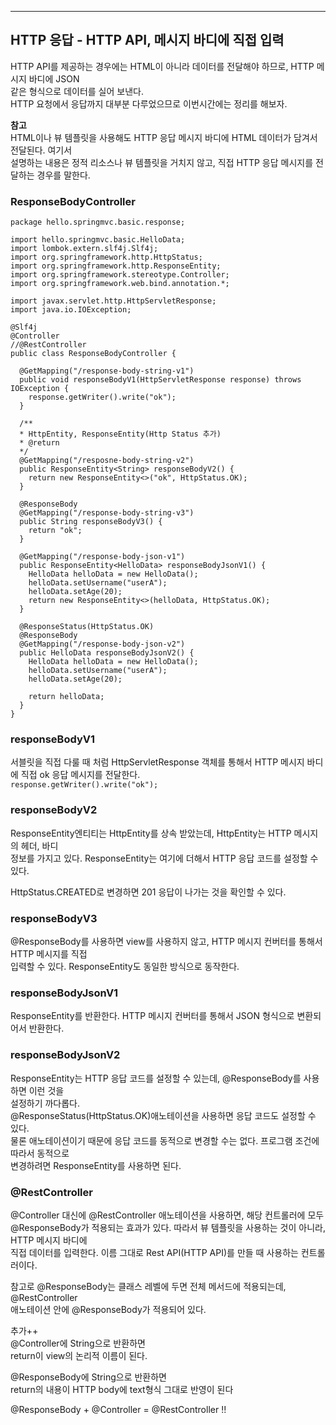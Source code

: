 ***
## HTTP 응답 - HTTP API, 메시지 바디에 직접 입력
HTTP API를 제공하는 경우에는 HTML이 아니라 데이터를 전달해야 하므로, HTTP 메시지 바디에 JSON </br>
같은 형식으로 데이터를 실어 보낸다. </br>
HTTP 요청에서 응답까지 대부분 다루었으므로 이번시간에는 정리를 해보자. </br>

**참고**</br>
HTML이나 뷰 템플릿을 사용해도 HTTP 응답 메시지 바디에 HTML 데이터가 담겨서 전달된다. 여기서 </br>
설명하는 내용은 정적 리소스나 뷰 템플릿을 거치지 않고, 직접 HTTP 응답 메시지를 전달하는 경우를 말한다.

### ResponseBodyController
```
package hello.springmvc.basic.response;

import hello.springmvc.basic.HelloData;
import lombok.extern.slf4j.Slf4j;
import org.springframework.http.HttpStatus;
import org.springframework.http.ResponseEntity;
import org.springframework.stereotype.Controller;
import org.springframework.web.bind.annotation.*;

import javax.servlet.http.HttpServletResponse;
import java.io.IOException;

@Slf4j
@Controller
//@RestController
public class ResponseBodyController {

  @GetMapping("/response-body-string-v1")
  public void responseBodyV1(HttpServletResponse response) throws IOException {
    response.getWriter().write("ok");
  }

  /**
  * HttpEntity, ResponseEntity(Http Status 추가)
  * @return
  */
  @GetMapping("/resposne-body-string-v2")
  public ResponseEntity<String> responseBodyV2() {
    return new ResponseEntity<>("ok", HttpStatus.OK);
  }

  @ResponseBody
  @GetMapping("/response-body-string-v3")
  public String responseBodyV3() {
    return "ok";
  }

  @GetMapping("/response-body-json-v1")
  public ResponseEntity<HelloData> responseBodyJsonV1() {
    HelloData helloData = new HelloData();
    helloData.setUsername("userA");
    helloData.setAge(20);
    return new ResponseEntity<>(helloData, HttpStatus.OK);
  }

  @ResponseStatus(HttpStatus.OK)
  @ResponseBody
  @GetMapping("/response-body-json-v2")
  public HelloData responseBodyJsonV2() {
    HelloData helloData = new HelloData();
    helloData.setUsername("userA");
    helloData.setAge(20);

    return helloData;
  }
}
```

### responseBodyV1 
서블릿을 직접 다룰 때 처럼
HttpServletResponse 객체를 통해서 HTTP 메시지 바디에 직접 ok 응답 메시지를 전달한다. </br>
`response.getWriter().write("ok");`

### responseBodyV2
ResponseEntity엔티티는 HttpEntity를 상속 받았는데, HttpEntity는 HTTP 메시지의 헤더, 바디 </br>
정보를 가지고 있다. ResponseEntity는 여기에 더해서 HTTP 응답 코드를 설정할 수 있다.</br>

HttpStatus.CREATED로 변경하면 201 응답이 나가는 것을 확인할 수 있다.

### responseBodyV3
@ResponseBody를 사용하면 view를 사용하지 않고, HTTP 메시지 컨버터를 통해서 HTTP 메시지를 직접 </br>
입력할 수 있다. ResponseEntity도 동일한 방식으로 동작한다. 

### responseBodyJsonV1
ResponseEntity를 반환한다. HTTP 메시지 컨버터를 통해서 JSON 형식으로 변환되어서 반환한다.

### responseBodyJsonV2
ResponseEntity는 HTTP 응답 코드를 설정할 수 있는데, @ResponseBody를 사용하면 이런 것을 </br>
설정하기 까다롭다. </br>
@ResponseStatus(HttpStatus.OK)애노테이션을 사용하면 응답 코드도 설정할 수 있다.</br>
물론 애노테이션이기 때문에 응답 코드를 동적으로 변경할 수는 없다. 프로그램 조건에 따라서 동적으로 </br>
변경하려면 ResponseEntity를 사용하면 된다.

### @RestController
@Controller 대신에 @RestController 애노테이션을 사용하면, 해당 컨트롤러에 모두 </br>
@ResponseBody가 적용되는 효과가 있다. 따라서 뷰 템플릿을 사용하는 것이 아니라, HTTP 메시지 바디에 </br>
직접 데이터를 입력한다. 이름 그대로 Rest API(HTTP API)를 만들 때 사용하는 컨트롤러이다. </br>

참고로 @ResponseBody는 클래스 레벨에 두면 전체 메서드에 적용되는데, @RestController</br>
애노테이션 안에 @ResponseBody가 적용되어 있다. </br>


추가++</br>
@Controller에 String으로 반환하면 </br>
return이 view의 논리적 이름이 된다.</br>

@ResponseBody에 String으로 반환하면</br>
return의 내용이 HTTP body에 text형식 그대로 반영이 된다 </br>

@ResponseBody + @Controller = @RestController !!







